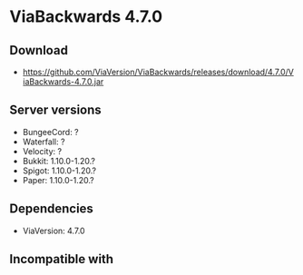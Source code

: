 # ViaBackwards 4.7.0

## Download
- https://github.com/ViaVersion/ViaBackwards/releases/download/4.7.0/ViaBackwards-4.7.0.jar

## Server versions
- BungeeCord: ?
- Waterfall: ?
- Velocity: ?
- Bukkit: 1.10.0-1.20.?
- Spigot: 1.10.0-1.20.?
- Paper: 1.10.0-1.20.?

## Dependencies
- ViaVersion: 4.7.0

## Incompatible with